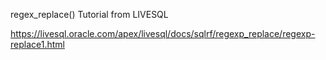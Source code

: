 regex_replace() Tutorial from LIVESQL

https://livesql.oracle.com/apex/livesql/docs/sqlrf/regexp_replace/regexp-replace1.html
